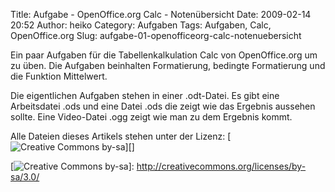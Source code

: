 Title: Aufgabe - OpenOffice.org Calc - Notenübersicht
Date: 2009-02-14 20:52
Author: heiko
Category: Aufgaben
Tags: Aufgaben, Calc, OpenOffice.org
Slug: aufgabe-01-openofficeorg-calc-notenuebersicht

Ein paar Aufgaben für die Tabellenkalkulation Calc von OpenOffice.org um
zu üben. Die Aufgaben beinhalten Formatierung, bedingte Formatierung und
die Funktion Mittelwert.

Die eigentlichen Aufgaben stehen in einer .odt-Datei. Es gibt eine
Arbeitsdatei .ods und eine Datei .ods die zeigt wie das Ergebnis
aussehen sollte. Eine Video-Datei .ogg zeigt wie man zu dem Ergebnis
kommt.

Alle Dateien dieses Artikels stehen unter der Lizenz: [![Creative
Commons by-sa][]][]

  [Creative Commons by-sa]: http://www.datenpaul.de/archive/bysa.png
  [![Creative Commons by-sa][]]: http://creativecommons.org/licenses/by-sa/3.0/
